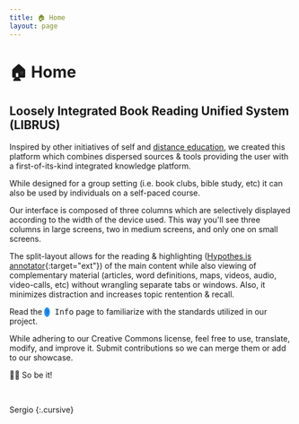 ```yaml
---
title: 🏠 Home
layout: page
---
```


# 🏠 Home

## Loosely Integrated Book Reading Unified System (LIBRUS)

Inspired by other initiatives of self and [distance education](https://en.m.wikipedia.org/wiki/Distance_education), we created this platform which combines dispersed sources & tools providing the user with a first-of-its-kind integrated knowledge platform. 

While designed for a group setting (i.e. book clubs, bible study, etc) it can also be used by individuals on a self-paced course.

Our interface is composed of three columns which are selectively displayed according to the width of the device used. This way you'll see three columns in large screens, two in medium screens, and only one on small screens.

The split-layout allows for the reading & highlighting ([Hypothes.is annotator](https://web.hypothes.is/everyone/){:target="ext"}) of the main content while also viewing of complementary material (articles, word definitions, maps, videos, audio, video-calls, etc) without wrangling separate tabs or windows. Also, it minimizes distraction and increases topic rentention & recall.

Read the <kbd><span style="background-color: dodgerblue; border-radius: 50%; padding: 3px 2px; font-size: 70%; vertical-align: middle;">❔</span> Info</kbd> page to familiarize with the standards utilized in our project.

While adhering to our Creative Commons license, feel free to use, translate, modify, and improve it. Submit contributions so we can merge them or add to our showcase.

🙏🏼 So be it!  
<p>&nbsp;</p>
Sergio
{:.cursive}

<p>&nbsp;</p>
<p>&nbsp;</p>
<p>&nbsp;</p>